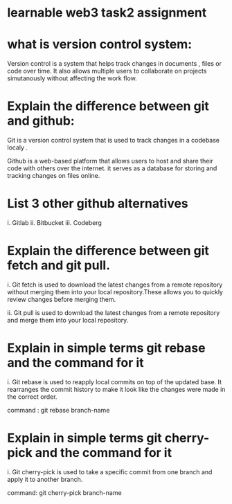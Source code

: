 # learnable web3 task2 assignment

# what is version control system: 
Version control is a system that helps track changes in documents , files or code over time. It also allows multiple users to collaborate on projects simutanously without affecting the work flow. 

# Explain the difference between git and github:
Git is a version control system that is used to track changes in a codebase localy .

Github is a web-based platform that allows users to host and share their code with others over the internet. it serves as a database for storing and tracking changes on  files online.

# List 3 other github alternatives
i. Gitlab
ii. Bitbucket
iii. Codeberg

# Explain the difference between git fetch and git pull.
i. Git fetch is used to download the latest changes from a remote repository without merging them into your local repository.These allows you to quickly review changes before merging them.

ii. Git pull is used to download the latest changes from a remote repository and merge them into your local repository.

# Explain in simple terms git rebase and the command for it
i. Git rebase is used to reapply local commits on top of the updated base. It
rearranges the commit history to make it look like the changes were made in the correct order.

command : git rebase branch-name

# Explain in simple terms git cherry-pick and the command for it 
i. Git cherry-pick is used to take a specific commit from one branch and apply it to
another branch.

command: git cherry-pick branch-name